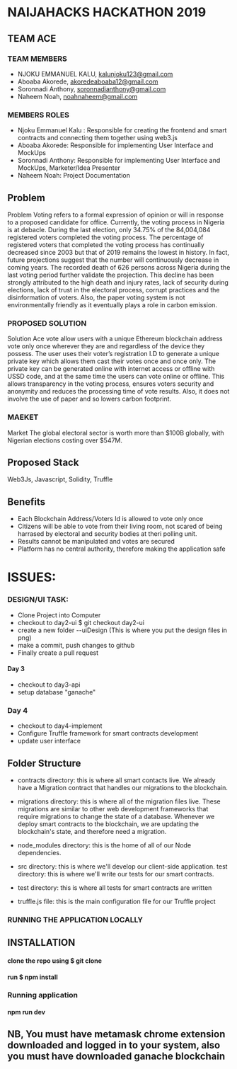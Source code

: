 # NAIJAHACKS HACKATHON 2019

## TEAM ACE

### TEAM MEMBERS

- NJOKU EMMANUEL KALU, kalunjoku123@gmail.com
- Aboaba Akorede, akoredeaboaba12@gmail.com
- Soronnadi Anthony, soronnadianthony@gmail.com
- Naheem Noah, noahnaheem@gmail.com

### MEMBERS ROLES

- Njoku Emmanuel Kalu : Responsible for creating the frontend and smart contracts and connecting them together using web3.js
- Aboaba Akorede: Responsible for implementing User Interface and MockUps
- Soronnadi Anthony: Responsible for implementing User Interface and MockUps, Marketer/Idea Presenter
- Naheem Noah: Project Documentation

## Problem

Problem Voting refers to a formal expression of opinion or will in response to a proposed candidate for office. Currently, the voting process in Nigeria is at debacle. During the last election, only 34.75% of the 84,004,084 registered voters completed the voting process. The percentage of registered voters that completed the voting process has continually decreased since 2003 but that of 2019 remains the lowest in history. In fact, future projections suggest that the number will continuously decrease in coming years. The recorded death of 626 persons across Nigeria during the last voting period further validate the projection. This decline has been strongly attributed to the high death and injury rates, lack of security during elections, lack of trust in the electoral process, corrupt practices and the disinformation of voters. Also, the paper voting system is not environmentally friendly as it eventually plays a role in carbon emission. 
 
 ### PROPOSED SOLUTION
Solution Ace vote allow users with a unique Ethereum blockchain address vote only once wherever they are and regardless of the device they possess. The user uses their voter’s registration I.D to generate a unique private key which allows them cast their votes once and once only. The private key can be generated online with internet access or offline with USSD code, and at the same time the users can vote online or offline. This allows transparency in the voting process, ensures voters security and anonymity and reduces the processing time of vote results. Also, it does not involve the use of paper and so lowers carbon footprint. 
 
### MAEKET
Market The global electoral sector is worth more than $100B globally, with Nigerian elections costing over $547M. 
 

## Proposed Stack

Web3Js, Javascript, Solidity, Truffle

## Benefits

- Each Blockchain Address/Voters Id is allowed to vote only once
- Citizens will be able to vote from their living room, not scared of being harrased by electoral and security bodies at theri polling unit.
- Results cannot be manipulated and votes are secured
- Platform has no central authority, therefore making the application safe

# ISSUES:

### DESIGN/UI TASK:

- Clone Project into Computer
- checkout to day2-ui \$ git checkout day2-ui
- create a new folder --uiDesign (This is where you put the design files in png)
- make a commit, push changes to github
- Finally create a pull request

#### Day 3

- checkout to day3-api
- setup database "ganache"

### Day 4

- checkout to day4-implement
- Configure Truffle framework for smart contracts development
- update user interface

## Folder Structure

- contracts directory: this is where all smart contacts live. We already have a Migration contract that handles our migrations to the blockchain.

- migrations directory: this is where all of the migration files live. These migrations are similar to other web development frameworks that require migrations to change the state of a database. Whenever we deploy smart contracts to the blockchain, we are updating the blockchain's state, and therefore need a migration.

- node_modules directory: this is the home of all of our Node dependencies.

- src directory: this is where we'll develop our client-side application.
  test directory: this is where we'll write our tests for our smart contracts.

- test directory: this is where all tests for smart contracts are written

- truffle.js file: this is the main configuration file for our Truffle project

### RUNNING THE APPLICATION LOCALLY

## INSTALLATION

#### clone the repo using $ git clone

#### run $ npm install

### Running application

#### npm run dev 

## NB, You must have metamask chrome extension downloaded and logged in to your system, also you must have downloaded ganache blockchain

